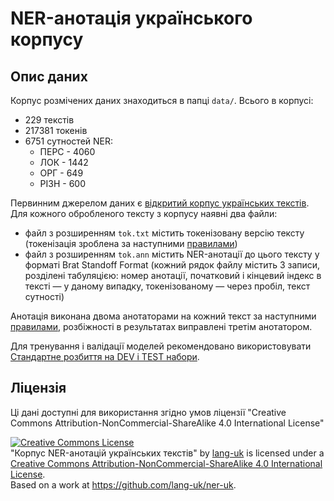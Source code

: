 # NER-анотація українського корпусу

## Опис даних

Корпус розмічених даних знаходиться в папці `data/`.
Всього в корпусі:

- 229 текстів
- 217381 токенів
- 6751 сутностей NER:
  - ПЕРС - 4060
  - ЛОК - 1442
  - ОРГ - 649
  - РІЗН - 600

Первинним джерелом даних є [відкритий корпус українських текстів]().
Для кожного обробленого тексту з корпусу наявні два файли:

- файл з розширенням `tok.txt` містить токенізовану версію тексту (токенізація зроблена за наступними [правилами](doc/tokenization.md))
- файл з розширенням `tok.ann` містить NER-анотації до цього тексту у форматі Brat Standoff Format (кожний рядок файлу містить 3 записи, розділені табуляцією: номер анотації, початковий і кінцевий індекс в тексті — у даному випадку, токенізованому — через пробіл, текст сутності)

Анотація виконана двома анотаторами на кожний текст за наступними [правилами](doc/README.md), розбіжності в результатах виправлені третім анотатором.

Для тренування і валідації моделей рекомендовано використовувати [Стандартне розбиття на DEV і TEST набори](doc/dev-test-split.txt).

## Ліцензія

Ці дані доступні для використання згідно умов ліцензії "Creative Commons Attribution-NonCommercial-ShareAlike 4.0 International License"

<a rel="license" href="http://creativecommons.org/licenses/by-nc-sa/4.0/"><img alt="Creative Commons License" style="border-width:0" src="https://i.creativecommons.org/l/by-nc-sa/4.0/88x31.png" /></a><br /><span xmlns:dct="http://purl.org/dc/terms/" href="http://purl.org/dc/dcmitype/Dataset" property="dct:title" rel="dct:type">"Корпус NER-анотацій українських текстів"</span> by <a xmlns:cc="http://creativecommons.org/ns#" href="https://github.com/lang-uk" property="cc:attributionName" rel="cc:attributionURL">lang-uk</a> is licensed under a <a rel="license" href="http://creativecommons.org/licenses/by-nc-sa/4.0/">Creative Commons Attribution-NonCommercial-ShareAlike 4.0 International License</a>.<br />Based on a work at <a xmlns:dct="http://purl.org/dc/terms/" href="https://github.com/lang-uk/ner-uk" rel="dct:source">https://github.com/lang-uk/ner-uk</a>.
